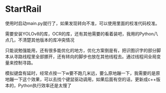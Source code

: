 # StartRail
使用时启动main.py就行了，如果发现转向不准，可以使用里面的校准代码校准。

需要安装YOLOv8的库，OCR的库，还有其他需要的看着装吧，我用的Python八点几，不清楚其他版本的库冲突情况

只能说勉强能用，还有很多能优化的地方，优化方案倒是有，把识图识字的部分脚本从寻路线程里全部挪开，还有转向的脚步也放在其他线程去。通过线程间全局变量来控制寻路。

模拟键盘有延时，经常点按一下w要不跑几米远，要么原地蹦一下，我需要的是原地蹦一下这个效果，可以去找个键鼠驱动调用，如果后面有空的话，更新成c++版本的，Python执行效率还是太慢了
